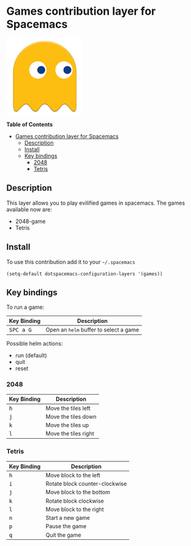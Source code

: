 # Games contribution layer for Spacemacs

![logo](img/games.png)

<!-- markdown-toc start - Don't edit this section. Run M-x markdown-toc/generate-toc again -->
**Table of Contents**

- [Games contribution layer for Spacemacs](#games-contribution-layer-for-spacemacs)
    - [Description](#description)
    - [Install](#install)
    - [Key bindings](#key-bindings)
        - [2048](#2048)
        - [Tetris](#tetris)

<!-- markdown-toc end -->


## Description

This layer allows you to play evilified games in spacemacs.
The games available now are:

- 2048-game
- Tetris

## Install

To use this contribution add it to your `~/.spacemacs`

```elisp
(setq-default dotspacemacs-configuration-layers '(games))
```

## Key bindings

To run a game:

Key Binding         | Description
--------------------|------------------------------------------------------
<kbd>SPC a G</kbd>  | Open an `helm` buffer to select a game

Possible helm actions:
- run (default)
- quit
- reset

### 2048

Key Binding   | Description
--------------|------------------------------------------------------------
<kbd>h</kbd>  | Move the tiles left
<kbd>j</kbd>  | Move the tiles down
<kbd>k</kbd>  | Move the tiles up
<kbd>l</kbd>  | Move the tiles right

### Tetris

Key Binding   | Description
--------------|------------------------------------------------------------
<kbd>h</kbd>  | Move block to the left
<kbd>i</kbd>  | Rotate block counter-clockwise
<kbd>j</kbd>  | Move block to the bottom
<kbd>k</kbd>  | Rotate block clockwise
<kbd>l</kbd>  | Move block to the right
<kbd>n</kbd>  | Start a new game
<kbd>p</kbd>  | Pause the game
<kbd>q</kbd>  | Quit the game
